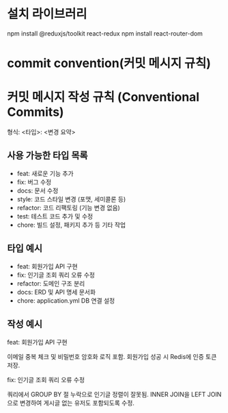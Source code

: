 # 설치 라이브러리
npm install @reduxjs/toolkit react-redux
npm install react-router-dom

# commit convention(커밋 메시지 규칙)

# 커밋 메시지 작성 규칙 (Conventional Commits)

형식: <타입>: <변경 요약>

## 사용 가능한 타입 목록
- feat: 새로운 기능 추가
- fix: 버그 수정
- docs: 문서 수정
- style: 코드 스타일 변경 (포맷, 세미콜론 등)
- refactor: 코드 리팩토링 (기능 변경 없음)
- test: 테스트 코드 추가 및 수정
- chore: 빌드 설정, 패키지 추가 등 기타 작업

## 타입 예시
- feat: 회원가입 API 구현
- fix: 인기글 조회 쿼리 오류 수정
- refactor: 도메인 구조 분리
- docs: ERD 및 API 명세 문서화
- chore: application.yml DB 연결 설정

## 작성 예시
feat: 회원가입 API 구현

이메일 중복 체크 및 비밀번호 암호화 로직 포함.
회원가입 성공 시 Redis에 인증 토큰 저장.

fix: 인기글 조회 쿼리 오류 수정

쿼리에서 GROUP BY 절 누락으로 인기글 정렬이 잘못됨.
INNER JOIN을 LEFT JOIN으로 변경하여 게시글 없는 유저도 포함되도록 수정.
